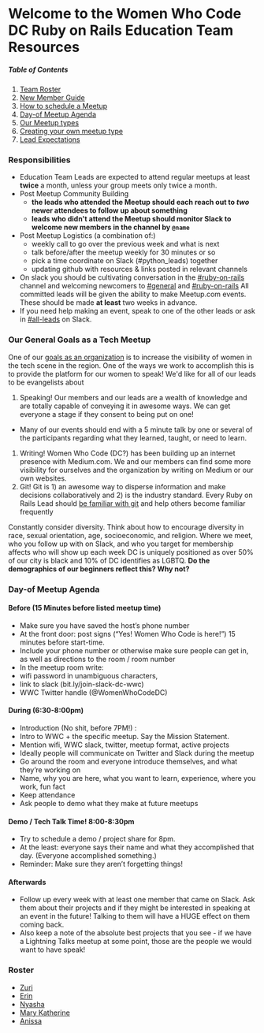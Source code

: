 # Welcome to the Women Who Code DC Ruby on Rails Education Team Resources

##### Table of Contents
1. [Team Roster]()
1. [New Member Guide]()
1. [How to schedule a Meetup]()
1. [Day-of Meetup Agenda]()
1. [Our Meetup types]()
1. [Creating your own meetup type]()
1. [Lead Expectations]()

### Responsibilities
- Education Team Leads are expected to attend regular meetups at least **twice** a month, unless your group meets only twice a month.
- Post Meetup Community Building
  - **the leads who attended the Meetup should each reach out to _two_ newer attendees to follow up about something**
  - **leads who didn't attend the Meetup should monitor Slack to welcome new members in the channel by `@name`**
- Post Meetup Logistics (a combination of:)
  - weekly call to go over the previous week and what is next
  - talk before/after the meetup weekly for 30 minutes or so
  - pick a time coordinate on Slack (#python_leads) together
  - updating github with resources & links posted in relevant channels
- On slack you should be cultivating conversation in the [#ruby-on-rails]() channel and welcoming newcomers to [#general]() and [#ruby-on-rails]()
All committed leads will be given the ability to make Meetup.com events. These should be made **at least** two weeks in advance.
- If you need help making an event, speak to one of the other leads or ask in [#all-leads]() on Slack.

### Our General Goals as a Tech Meetup
One of our [goals as an organization]() is to increase the visibility of women in the tech scene in the region. One of the ways we work to accomplish this is to provide the platform for our women to speak! 
We'd like for all of our leads to be evangelists about
1. Speaking! Our members and our leads are a wealth of knowledge and are totally capable of conveying it in awesome ways. We can get everyone a stage if they consent to being put on one!
  - Many of our events should end with a 5 minute talk by one or several of the participants regarding what they learned, taught, or need to learn.
1. Writing! Women Who Code (DC?) has been building up an internet presence with Medium.com. We and our members can find some more visibility for ourselves and the organization by writing on Medium or our own websites. 
1. Git! Git is 1) an awesome way to disperse information and make decisions collaboratively and 2) is the industry standard. Every Ruby on Rails Lead should [be familiar with git]() and help others become familiar frequently

Constantly consider diversity. 
Think about how to encourage diversity in race, sexual orientation, age, socioeconomic, and religion.
Where we meet, who you follow up with on Slack, and who you target for membership affects who will show up each week
DC is uniquely positioned as over 50% of our city is black and 10% of DC identifies as LGBTQ. **Do the demographics of our beginners reflect this? Why not?**


### Day-of Meetup Agenda
#### Before (15 Minutes before listed meetup time)
* Make sure you have saved the host’s phone number
* At the front door: post signs (“Yes! Women Who Code is here!”) 15 minutes before start-time. 
* Include your phone number or otherwise make sure people can get in, as well as directions to the room / room number
* In the meetup room write: 
 * wifi password in unambiguous characters, 	
 * link to slack (bit.ly/join-slack-dc-wwc)
 * WWC Twitter handle (@WomenWhoCodeDC)

#### During (6:30-8:00pm)
* Introduction (No shit, before 7PM!) :
 * Intro to WWC + the specific meetup. Say the Mission Statement.
 * Mention wifi, WWC slack, twitter, meetup format, active projects
 * Ideally people will communicate on Twitter and Slack during the meetup
 * Go around the room and everyone introduce themselves, and what they’re working on
 * Name, why you are here, what you want to learn, experience, where you work, fun fact
 * Keep attendance
 * Ask people to demo what they make at future meetups

#### Demo / Tech Talk Time! 8:00-8:30pm
* Try to schedule a demo / project share for 8pm.
* At the least: everyone says their name and what they accomplished that day. (Everyone accomplished something.)
* Reminder: Make sure they aren’t forgetting things!

#### Afterwards
* Follow up every week with at least one member that came on Slack. Ask them about their projects and if they might be interested in speaking at an event in the future! Talking to them will have a HUGE effect on them coming back.
* Also keep a note of the absolute best projects that you see - if we have a Lightning Talks meetup at some point, those are the people we would want to have speak!


### Roster
- [Zuri]()
- [Erin]()
- [Nyasha]()
- [Mary Katherine]()
- [Anissa]()

